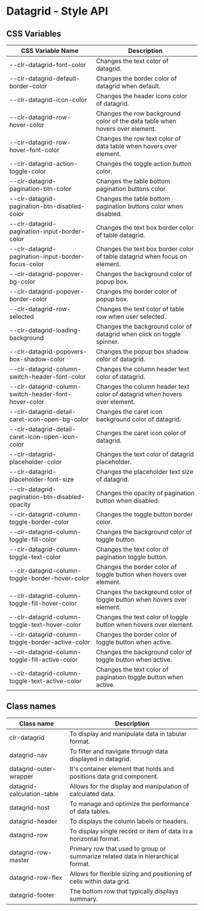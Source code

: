 # Datagrid - Style API

## CSS Variables

| CSS Variable Name                                     | Description                                                                  |
| ----------------------------------------------------- | -----------------------------------------------------------------------------|
| --clr-datagrid-font-color                             | Changes the text color of datagrid.                                          |
| --clr-datagrid-default-border-color                   | Changes the border color of datagrid when default.                           |
| --clr-datagrid-icon-color                             | Changes the header icons color of datagrid.                                  |
| --clr-datagrid-row-hover-color                        | Changes the row background color of the data table when hovers over element. |
| --clr-datagrid-row-hover-font-color                   | Changes the row text color of data table when hovers over element.           |
| --clr-datagrid-action-toggle-color                    | Changes the toggle action button color.                                      |
| --clr-datagrid-pagination-btn-color                   | Changes the table bottom pagination buttons color.                           |
| --clr-datagrid-pagination-btn-disabled-color          | Changes the table bottom pagination buttons color when disabled.             |
| --clr-datagrid-pagination-input-border-color          | Changes the text box border color of table datagrid.                         |
| --clr-datagrid-pagination-input-border-focus-color    | Changes the text box border color of table datagrid when focus on element.   |
| --clr-datagrid-popover-bg-color                       | Changes the background color of popup box.                                   |
| --clr-datagrid-popover-border-color                   | Changes the border color of popup box.                                       |
| --clr-datagrid-row-selected                           | Changes the text color of table row when user selected.                      |
| --clr-datagrid-loading-background                     | Changes the background color of datagrid when click on toggle spinner.       |
| --clr-datagrid-popovers-box-shadow-color              | Changes the popup box shadow color of datagrid.                              |
| --clr-datagrid-column-switch-header-font-color        | Changes the column header text color of datagrid.                            |
| --clr-datagrid-column-switch-header-font-hover-color  | Changes the column header text color of datagrid when hovers over element.   |
| --clr-datagrid-detail-caret-icon-open-bg-color        | Changes the caret icon background color of datagrid.                         |
| --clr-datagrid-detail-caret-icon-open-icon-color      | Changes the caret icon color of datagrid.                                    |
| --clr-datagrid-placeholder-color                      | Changes the text color of datagrid placeholder.                              |
| --clr-datagrid-placeholder-font-size                  | Changes the placeholder text size of datagrid.                               |
| --clr-datagrid-pagination-btn-disabled-opacity        | Changes the opacity of pagination button when disabled.                      |
| --clr-datagrid-column-toggle-border-color             | Changes the toggle button border color.                                      |
| --clr-datagrid-column-toggle-fill-color               | Changes the background color of toggle button.                               |
| --clr-datagrid-column-toggle-text-color               | Changes the text color of pagination toggle button.                          |
| --clr-datagrid-column-toggle-border-hover-color       | Changes the border color of toggle button when hovers over element.          |
| --clr-datagrid-column-toggle-fill-hover-color         | Changes the background color of toggle button when hovers over element.      |
| --clr-datagrid-column-toggle-text-hover-color         | Changes the text color of toggle button when hovers over element.            |
| --clr-datagrid-column-toggle-border-active-color      | Changes the border color of toggle button when active.                       |
| --clr-datagrid-column-toggle-fill-active-color        | Changes the background color of toggle button when active.                   |
| --clr-datagrid-column-toggle-text-active-color        | Changes the text color of pagination toggle button when active.              |


## Class names

| Class name                           | Description                                                                     |
| ------------------------------------ | -----------------------------------------------------------------------------   |
| clr-datagrid                         | To display and manipulate data in tabular format.                               |
| datagrid-nav                         | To filter and navigate through data displayed in datagrid.                      |
| datagrid-outer-wrapper               | It's container element that holds and positions data grid component.            |
| datagrid-calculation-table           | Allows for the display and manipulation of calculated data.                     |
| datagrid-host                        | To manage and optimize the performance of data tables.                          |
| datagrid-header                      | To displays the column labels or headers.                                       |
| datagrid-row                         | To display single record or item of data in a horizontal format.                |
| datagrid-row-master                  | Primary row that used to group or summarize related data in hierarchical format.|
| datagrid-row-flex                    | Allows for flexible sizing and positioning of cells within data grid.           |
| datagrid-footer                      | The bottom row that typically displays summary.                                 |
